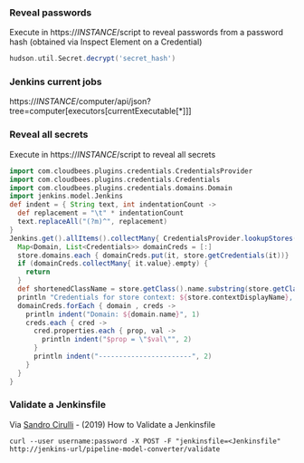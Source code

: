 ### Reveal passwords

Execute in https://*INSTANCE*/script to reveal passwords from a password hash (obtained via Inspect Element on a Credential)

```groovy
hudson.util.Secret.decrypt('secret_hash')
```

### Jenkins current jobs

https://*INSTANCE*/computer/api/json?tree=computer[executors[currentExecutable[*]]]

### Reveal all secrets

Execute in https://*INSTANCE*/script to reveal all secrets

```groovy
import com.cloudbees.plugins.credentials.CredentialsProvider
import com.cloudbees.plugins.credentials.Credentials
import com.cloudbees.plugins.credentials.domains.Domain
import jenkins.model.Jenkins
def indent = { String text, int indentationCount ->
  def replacement = "\t" * indentationCount
  text.replaceAll("(?m)^", replacement)
}
Jenkins.get().allItems().collectMany{ CredentialsProvider.lookupStores(it).toList()}.unique().forEach { store ->
  Map<Domain, List<Credentials>> domainCreds = [:]
  store.domains.each { domainCreds.put(it, store.getCredentials(it))}
  if (domainCreds.collectMany{ it.value}.empty) {
    return
  }
  def shortenedClassName = store.getClass().name.substring(store.getClass().name.lastIndexOf(".") + 1)
  println "Credentials for store context: ${store.contextDisplayName}, of type $shortenedClassName"
  domainCreds.forEach { domain , creds ->
    println indent("Domain: ${domain.name}", 1)
    creds.each { cred ->
      cred.properties.each { prop, val ->
        println indent("$prop = \"$val\"", 2)
      }
      println indent("-----------------------", 2)
    }
  }
}
```

### Validate a Jenkinsfile

Via [Sandro Cirulli](https://sandrocirulli.net/how-to-validate-a-jenkinsfile/) - (2019) How to Validate a Jenkinsfile

```
curl --user username:password -X POST -F "jenkinsfile=<Jenkinsfile" http://jenkins-url/pipeline-model-converter/validate
```
